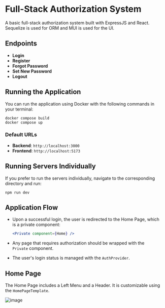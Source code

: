 # Full-Stack Authorization System

A basic full-stack authorization system built with ExpressJS and React.
Sequelize is used for ORM and MUI is used for the UI.

## Endpoints

- **Login**
- **Register**
- **Forgot Password**
- **Set New Password**
- **Logout**

## Running the Application

You can run the application using Docker with the following commands in your terminal:

```
docker compose build
docker compose up
```

### Default URLs

- **Backend**: `http://localhost:3000`
- **Frontend**: `http://localhost:5173`

## Running Servers Individually

If you prefer to run the servers individually, navigate to the corresponding directory and run:

```
npm run dev
```

## Application Flow

- Upon a successful login, the user is redirected to the Home Page, which is a private component:

  ```jsx
  <Private component={Home} />
  ```

- Any page that requires authorization should be wrapped with the `Private` component.
- The user's login status is managed with the `AuthProvider`.

## Home Page

The Home Page includes a Left Menu and a Header. It is customizable using the `HomePageTemplate`.

![image](https://github.com/user-attachments/assets/e863c2e5-dd43-40ce-8e07-7f9a218a44ac)



